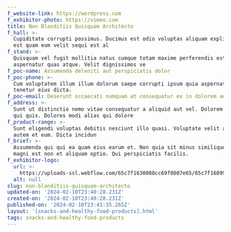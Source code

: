 ```yaml
---
f_website-link: https://wordpress.com
f_exhibitor-photo: https://vimeo.com
title: Non Blanditiis Quisquam Architecto
f_hall: >-
  Cupiditate corrupti possimus. Ducimus est odio voluptas aliquam explicabo. Vel
  est quam eum velit sequi est al
f_stand: >-
  Quisquam vel fugit mollitia natus cumque totam maxime perferendis est. Est
  aspernatur quas atque. Velit dignissimos ve
f_poc-name: Assumenda deleniti aut perspiciatis dolor
f_poc-phone: >-
  Cum voluptatem illum illum dolorum saepe corrupti ipsum quia aspernatur. Aut
  tenetur eius dicta. 
f_poc-email: Deserunt occaecati numquam at consequatur ex in dolorem ad praesentium. Q
f_address: >-
  Sunt ut distinctio nemo vitae consequatur a aliquid aut vel. Dolorem earum sed
  qui quis. Dolores modi alias qui dolore
f_product-range: >-
  Sunt eligendi voluptas debitis nesciunt illo quasi. Voluptate velit aspernatur
  autem et eum. Dicta incidun
f_brief: >-
  Assumenda qui qui ea quam eius earum et. Non quia sit minus similique in. Odit
  magni est non et aliquam optio. Qui perspiciatis facilis. 
f_exhibitor-logo:
  url: >-
    https://uploads-ssl.webflow.com/65c7f1630088cc69f0807e65/65c7f168992ced9002f085af_image9.jpeg
  alt: null
slug: non-blanditiis-quisquam-architecto
updated-on: '2024-02-10T23:40:28.231Z'
created-on: '2024-02-10T23:40:28.231Z'
published-on: '2024-02-10T23:41:35.265Z'
layout: '[snacks-and-healthy-food-products].html'
tags: snacks-and-healthy-food-products
---
```



